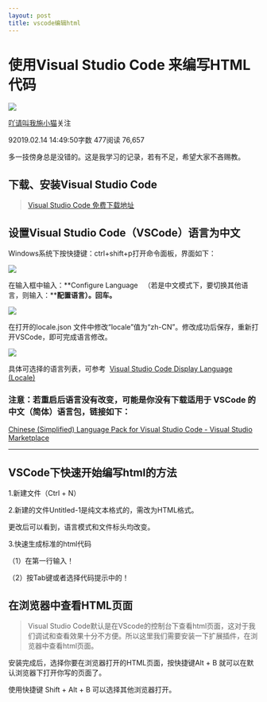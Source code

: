 ```yaml
---
layout: post
title: vscode编辑html
---
```


# 使用Visual Studio Code 来编写HTML代码

[![](https://upload.jianshu.io/users/upload_avatars/14125513/3b664814-c516-4205-bdea-3bb824ba9118?imageMogr2/auto-orient/strip|imageView2/1/w/96/h/96/format/webp)](/u/ada96045bda1)

[吖请叫我施小猫](/u/ada96045bda1)关注

92019.02.14 14:49:50字数 477阅读 76,657

多一技傍身总是没错的。这是我学习的记录，若有不足，希望大家不吝赐教。

## 下载、安装Visual Studio Code

> [Visual Studio Code 免费下载地址](https://visualstudio.microsoft.com/zh-hans/downloads/)

## 设置Visual Studio Code（VSCode）语言为中文

Windows系统下按快捷键：ctrl+shift+p打开命令面板，界面如下：

![](//upload-images.jianshu.io/upload_images/14125513-93d34e55cdbee174.png?imageMogr2/auto-orient/strip|imageView2/2/w/1026/format/webp)

在输入框中输入：**Configure Language   （若是中文模式下，要切换其他语言，则输入：****配置语言）。回车。**

![](//upload-images.jianshu.io/upload_images/14125513-e8b81e65e096917b.png?imageMogr2/auto-orient/strip|imageView2/2/w/1014/format/webp)

在打开的locale.json 文件中修改“locale”值为“zh-CN”。修改成功后保存，重新打开VSCode，即可完成语言修改。

![](//upload-images.jianshu.io/upload_images/14125513-27816546a76ec179.png?imageMogr2/auto-orient/strip|imageView2/2/w/779/format/webp)

具体可选择的语言列表，可参考  [Visual Studio Code Display Language \(Locale\)](https://code.visualstudio.com/docs/getstarted/locales)

### 注意：若重启后语言没有改变，可能是你没有下载适用于 VSCode 的中文（简体）语言包，链接如下：

[Chinese \(Simplified\) Language Pack for Visual Studio Code \- Visual Studio Marketplace](https://marketplace.visualstudio.com/items?itemName=MS-CEINTL.vscode-language-pack-zh-hans)

  

* * *

##   

## VSCode下快速开始编写html的方法

1.新建文件（Ctrl + N）

2.新建的文件Untitled-1是纯文本格式的，需改为HTML格式。

更改后可以看到，语言模式和文件标头均改变。

3.快速生成标准的html代码

（1）在第一行输入！

（2）按Tab键或者选择代码提示中的！

## 在浏览器中查看HTML页面

> Visual Studio Code默认是在VScode的控制台下查看html页面，这对于我们调试和查看效果十分不方便。所以这里我们需要安装一下扩展插件，在浏览器中查看html页面。

安装完成后，选择你要在浏览器打开的HTML页面，按快捷键Alt + B 就可以在默认浏览器下打开你写的页面了。

使用快捷键 Shift + Alt + B 可以选择其他浏览器打开。

